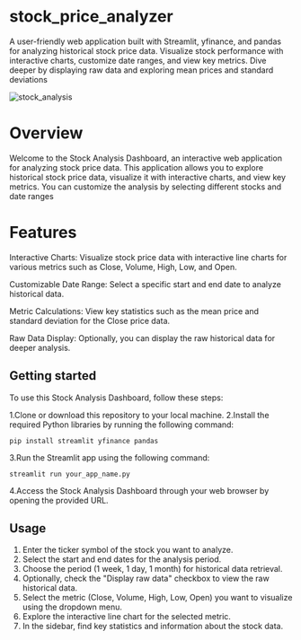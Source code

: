 # stock_price_analyzer

A user-friendly web application built with Streamlit, yfinance, and pandas for analyzing historical stock price data. Visualize stock performance with interactive charts, customize date ranges, and view key metrics. Dive deeper by displaying raw data and exploring mean prices and standard deviations

![stock_analysis](https://cdn.analyticsvidhya.com/wp-content/uploads/2021/02/92495stock-market-trends-what-causes-stock-prices-to-change.jpg)

# Overview
Welcome to the Stock Analysis Dashboard, an interactive web application for analyzing stock price data. This application allows you to explore historical stock price data, visualize it with interactive charts, and view key metrics. You can customize the analysis by selecting different stocks and date ranges

# Features
Interactive Charts: Visualize stock price data with interactive line charts for various metrics such as Close, Volume, High, Low, and Open.

Customizable Date Range: Select a specific start and end date to analyze historical data.

Metric Calculations: View key statistics such as the mean price and standard deviation for the Close price data.

Raw Data Display: Optionally, you can display the raw historical data for deeper analysis.

## Getting started 
To use this Stock Analysis Dashboard, follow these steps:

1.Clone or download this repository to your local machine.
2.Install the required Python libraries by running the following command:

    pip install streamlit yfinance pandas

3.Run the Streamlit app using the following command:

    streamlit run your_app_name.py

4.Access the Stock Analysis Dashboard through your web browser by opening the provided URL.

## Usage

1. Enter the ticker symbol of the stock you want to analyze.
2. Select the start and end dates for the analysis period.
3. Choose the period (1 week, 1 day, 1 month) for historical data retrieval.
4. Optionally, check the "Display raw data" checkbox to view the raw historical data.
5. Select the metric (Close, Volume, High, Low, Open) you want to visualize using the dropdown menu.
6. Explore the interactive line chart for the selected metric.
7. In the sidebar, find key statistics and information about the stock data.





